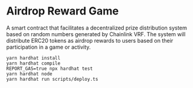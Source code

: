 # Airdrop Reward Game

A smart contract that facilitates a decentralized prize distribution system based on random numbers generated by Chainlink VRF. The system will distribute ERC20 tokens as airdrop rewards to users based on their participation in a game or activity.

```shell
yarn hardhat install
yarn hardhat compile
REPORT_GAS=true npx hardhat test
yarn hardhat node
yarn hardhat run scripts/deploy.ts
```
